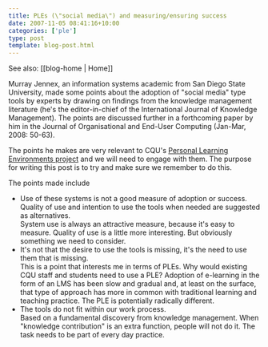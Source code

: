 ```yaml
---
title: PLEs (\"social media\") and measuring/ensuring success
date: 2007-11-05 08:41:16+10:00
categories: ['ple']
type: post
template: blog-post.html
---
```


See also: [[blog-home | Home]]

Murray Jennex, an information systems academic from San Diego State University, made some points about the adoption of "social media" type tools by experts by drawing on findings from the knowledge management literature (he's the editor-in-chief of the International Journal of Knowledge Management). The points are discussed further in a forthcoming paper by him in the Journal of Organisational and End-User Computing (Jan-Mar, 2008: 50-63).

The points he makes are very relevant to CQU's [Personal Learning Environments project](http://cddu.cqu.edu.au/index.php/Personal_Learning_Environments_%40_CQU) and we will need to engage with them. The purpose for writing this post is to try and make sure we remember to do this.

The points made include

- Use of these systems is not a good measure of adoption or success. Quality of use and intention to use the tools when needed are suggested as alternatives.  
    System use is always an attractive measure, because it's easy to measure. Quality of use is a little more interesting. But obviously something we need to consider.
- It's not that the desire to use the tools is missing, it's the need to use them that is missing.  
    This is a point that interests me in terms of PLEs. Why would existing CQU staff and students need to use a PLE? Adoption of e-learning in the form of an LMS has been slow and gradual and, at least on the surface, that type of approach has more in common with traditional learning and teaching practice. The PLE is potentially radically different.
- The tools do not fit within our work process.  
    Based on a fundamental discovery from knowledge management. When "knowledge contribution" is an extra function, people will not do it. The task needs to be part of every day practice.